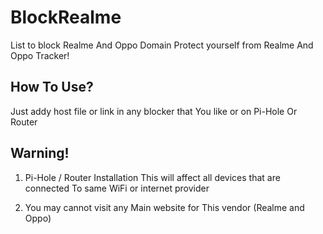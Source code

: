 # BlockRealme
List to block Realme And Oppo Domain
Protect yourself from Realme And Oppo Tracker!



## How To Use?
Just addy host file or link in any blocker that
You like or on Pi-Hole Or Router

## Warning!

1. Pi-Hole / Router Installation
This will affect all devices that are connected
To same WiFi or internet provider

2. You may cannot visit any Main website for 
This vendor (Realme and Oppo)



